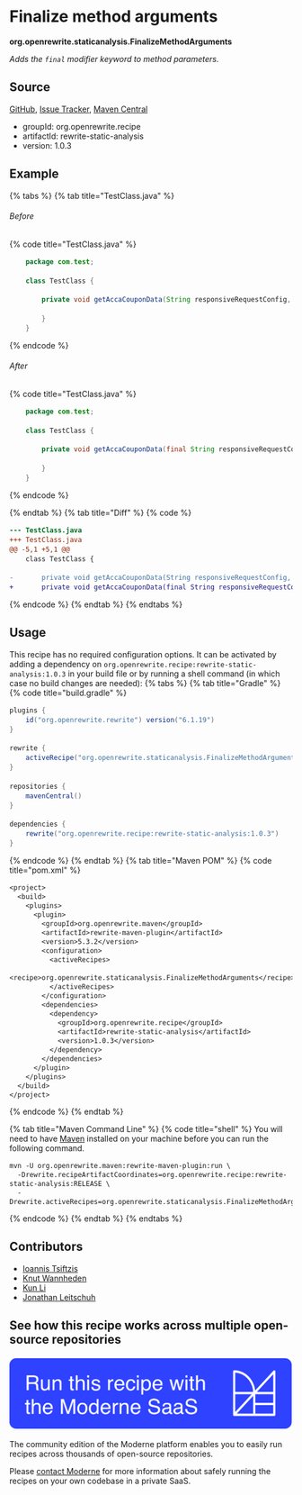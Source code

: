 # Finalize method arguments

**org.openrewrite.staticanalysis.FinalizeMethodArguments**

_Adds the `final` modifier keyword to method parameters._

## Source

[GitHub](https://github.com/openrewrite/rewrite-static-analysis/blob/main/src/main/java/org/openrewrite/staticanalysis/FinalizeMethodArguments.java), [Issue Tracker](https://github.com/openrewrite/rewrite-static-analysis/issues), [Maven Central](https://central.sonatype.com/artifact/org.openrewrite.recipe/rewrite-static-analysis/1.0.3/jar)

* groupId: org.openrewrite.recipe
* artifactId: rewrite-static-analysis
* version: 1.0.3

## Example


{% tabs %}
{% tab title="TestClass.java" %}

###### Before
{% code title="TestClass.java" %}
```java
    package com.test;

    class TestClass {

        private void getAccaCouponData(String responsiveRequestConfig, String card) {

        }
    }
```
{% endcode %}

###### After
{% code title="TestClass.java" %}
```java
    package com.test;

    class TestClass {

        private void getAccaCouponData(final String responsiveRequestConfig, final String card) {

        }
    }
```
{% endcode %}

{% endtab %}
{% tab title="Diff" %}
{% code %}
```diff
--- TestClass.java
+++ TestClass.java
@@ -5,1 +5,1 @@
    class TestClass {

-       private void getAccaCouponData(String responsiveRequestConfig, String card) {
+       private void getAccaCouponData(final String responsiveRequestConfig, final String card) {

```
{% endcode %}
{% endtab %}
{% endtabs %}


## Usage

This recipe has no required configuration options. It can be activated by adding a dependency on `org.openrewrite.recipe:rewrite-static-analysis:1.0.3` in your build file or by running a shell command (in which case no build changes are needed): 
{% tabs %}
{% tab title="Gradle" %}
{% code title="build.gradle" %}
```groovy
plugins {
    id("org.openrewrite.rewrite") version("6.1.19")
}

rewrite {
    activeRecipe("org.openrewrite.staticanalysis.FinalizeMethodArguments")
}

repositories {
    mavenCentral()
}

dependencies {
    rewrite("org.openrewrite.recipe:rewrite-static-analysis:1.0.3")
}
```
{% endcode %}
{% endtab %}
{% tab title="Maven POM" %}
{% code title="pom.xml" %}
```markup
<project>
  <build>
    <plugins>
      <plugin>
        <groupId>org.openrewrite.maven</groupId>
        <artifactId>rewrite-maven-plugin</artifactId>
        <version>5.3.2</version>
        <configuration>
          <activeRecipes>
            <recipe>org.openrewrite.staticanalysis.FinalizeMethodArguments</recipe>
          </activeRecipes>
        </configuration>
        <dependencies>
          <dependency>
            <groupId>org.openrewrite.recipe</groupId>
            <artifactId>rewrite-static-analysis</artifactId>
            <version>1.0.3</version>
          </dependency>
        </dependencies>
      </plugin>
    </plugins>
  </build>
</project>
```
{% endcode %}
{% endtab %}

{% tab title="Maven Command Line" %}
{% code title="shell" %}
You will need to have [Maven](https://maven.apache.org/download.cgi) installed on your machine before you can run the following command.

```shell
mvn -U org.openrewrite.maven:rewrite-maven-plugin:run \
  -Drewrite.recipeArtifactCoordinates=org.openrewrite.recipe:rewrite-static-analysis:RELEASE \
  -Drewrite.activeRecipes=org.openrewrite.staticanalysis.FinalizeMethodArguments
```
{% endcode %}
{% endtab %}
{% endtabs %}

## Contributors
* [Ioannis Tsiftzis](mailto:ioannis.tsiftzis@gmail.com)
* [Knut Wannheden](mailto:knut@moderne.io)
* [Kun Li](mailto:kun@moderne.io)
* [Jonathan Leitschuh](mailto:jonathan.leitschuh@gmail.com)


## See how this recipe works across multiple open-source repositories

[![Moderne Link Image](/.gitbook/assets/ModerneRecipeButton.png)](https://app.moderne.io/recipes/org.openrewrite.staticanalysis.FinalizeMethodArguments)

The community edition of the Moderne platform enables you to easily run recipes across thousands of open-source repositories.

Please [contact Moderne](https://moderne.io/product) for more information about safely running the recipes on your own codebase in a private SaaS.
